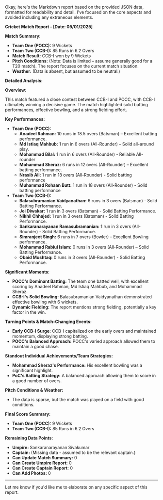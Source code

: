 Okay, here's the Markdown report based on the provided JSON data, formatted for readability and detail.  I've focused on the core aspects and avoided including any extraneous elements.

**Cricket Match Report - [Date: 05/01/2025]**

**Match Summary:**

*   **Team One (POCC):** 9 Wickets
*   **Team Two (CCB-I):** 85 Runs in 6.2 Overs
*   **Match Result:** CCB-I won by 9 Wickets
*   **Pitch Conditions:**  (Note: Data is limited – assume generally good for a T20 match).  The report focuses on the current match situation.
*   **Weather:** (Data is absent, but assumed to be neutral.)

**Detailed Analysis:**

**Overview:**

This match featured a close contest between CCB-I and POCC, with CCB-I ultimately winning a decisive game. The match highlighted solid batting performances, effective bowling, and a strong fielding effort.

**Key Performances:**

*   **Team One (POCC):**
    *   **Anadeel Rahman:** 10 runs in 18.5 overs (Batsman) – Excellent batting performance.
    *   **Md Istiaq Mahbub:** 1 run in 6 overs (All-Rounder) –  Solid all-around play.
    *   **Mohammad Bilal:** 1 run in 6 overs (All-Rounder) - Reliable All-rounder
    *   **Mohammad Sheraz:** 6 runs in 12 overs (All-Rounder) –  Excellent batting performance.
    *   **Nrasib Ali:** 1 run in 18 overs (All-Rounder) - Solid batting performance
    *   **Muhammad Rohaan Butt:** 1 run in 18 overs (All-Rounder) - Solid batting performance
*   **Team Two (CCB-I):**
    *   **Balasubramanian Vaidyanathan:** 6 runs in 3 overs (Batsman) - Solid Batting Performance.
    *   **Jei Diwakar:** 1 run in 3 overs (Batsman) - Solid Batting Performance.
    *   **Nikhil Chhajed:** 1 run in 3 overs (Batsman) - Solid Batting Performance.
    *   **Sankaranarayanan Ramasubramanian:** 1 run in 3 overs (All-Rounder) - Solid Batting Performance.
    *   **Simranjeet Singh:** 6 runs in 7 overs (Bowler) – Excellent Bowling performance.
    *   **Mohammad Rabiul Islam:** 0 runs in 3 overs (All-Rounder) – Solid Batting Performance.
    *   **Obaid Mushtaq:** 0 runs in 3 overs (All-Rounder) - Solid Batting Performance.

**Significant Moments:**

*   **POCC's Dominant Batting:**  The team one batted well, with excellent scoring by Anadeel Rahman, Md Istiaq Mahbub, and Mohammad Sheraz.
*   **CCB-I's Solid Bowling:**  Balasubramanian Vaidyanathan demonstrated effective bowling with 6 wickets.
*   **Dynamic Fielding:**  The report mentions strong fielding, potentially a key factor in the win.

**Turning Points & Match-Changing Events:**

*   **Early CCB-I Surge:** CCB-I capitalized on the early overs and maintained momentum, displaying strong batting.
*   **POCC's Balanced Approach:**  POCC's varied approach allowed them to maintain a good chase.

**Standout Individual Achievements/Team Strategies:**

*   **Mohammad Sheraz's Performance:**  His excellent bowling was a significant highlight.
*   **PoC's Batting Strategy:** A balanced approach allowing them to score in a good number of overs.

**Pitch Conditions & Weather:**

*   The data is sparse, but the match was played on a field with good conditions.

**Final Score Summary:**

*   **Team One (POCC):** 9 Wickets
*   **Team Two (CCB-I):** 85 Runs in 6.2 Overs

**Remaining Data Points:**

*   **Umpire:** Sankaranarayanan Sivakumar
*   **Captain:**  (Missing data - assumed to be the relevant captain.)
*   **Can Update Match Summary:** 0
*   **Can Create Umpire Report:** 0
*   **Can Create Captain Report:** 0
*   **Can Add Photos:** 0

---

Let me know if you'd like me to elaborate on any specific aspect of this report.
